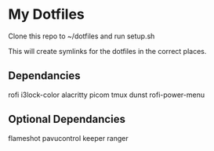 # My Dotfiles

Clone this repo to ~/dotfiles and run setup.sh 

This will create symlinks for the dotfiles in the correct places. 

## Dependancies
rofi
i3lock-color
alacritty
picom
tmux
dunst
rofi-power-menu

## Optional Dependancies
flameshot
pavucontrol
keeper
ranger


